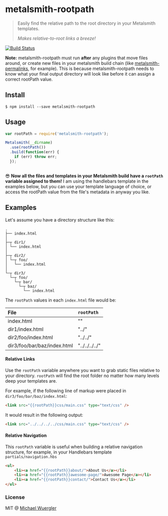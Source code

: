 # metalsmith-rootpath

> Easily find the relative path to the root directory in your Metalsmith templates.
> 
> *Makes relative-to-root links a breeze!*

[![Build Status](https://travis-ci.org/radiovisual/metalsmith-rootpath.svg)](https://travis-ci.org/radiovisual/metalsmith-rootpath)

**Note:** metalsmith-rootpath must run **after** any plugins that move files around, or create new files in your
metalsmith build chain (like [metalsmith-permalinks](https://github.com/segmentio/metalsmith-permalinks), for example).
This is because metalsmith-rootpath needs to know what your final output directory will look like before it can assign
a correct rootPath value. 


## Install

```
$ npm install --save metalsmith-rootpath
```


## Usage

```js
var rootPath = require('metalsmith-rootpath');

Metalsmith(__dirname)
  .use(rootPath())
  .build(function(err) {
    if (err) throw err;
  });
  
```

:sunglasses: **Now all the files and templates in your Metalsmith build have a `rootPath` variable assigned to them!**
I am using the handlebars template in the examples below, but you can use your template language of choice, or access
the rootPath value from the file's metadata in anyway you like.


## Examples

Let's assume you have a directory structure like this:

    .
    ├── index.html
    │
    ├─┬ dir1/
    │ └── index.html
    │  
    ├─┬ dir2/ 
    │ └─┬ foo/
    │   └── index.html
    │
    └─┬ dir3/ 
      └─┬ foo/
        └─┬ bar/
          └─┬ baz/
            └── index.html



The `rootPath` values in each `index.html` file would be:

| File                               | `rootPath`        |
| :----------------------------------|:------------------|
| index.html                         | ""                | 
| dir1/index.html                    | "../"             |
| dir2/foo/index.html                | "../../"          |   
| dir3/foo/bar/baz/index.html        | "../../../../"    | 


#### Relative Links  

Use the `rootPath` variable anywhere you want to grab static files relative to your directory. `rootPath` will 
find the root folder no matter how many levels deep your templates are.

For example, if the following line of markup were placed in `dir3/foo/bar/baz/index.html`:
```html
<link src="{{rootPath}}css/main.css" type="text/css" />
```

It would result in the following output:
```html
<link src="../../../../css/main.css" type="text/css" />
```


#### Relative Navigation  

This `rootPath` variable is useful when building a relative navigation structure, for example, in your Handlebars 
template `partials/navigation.hbs`

```html
<ul>
    <li><a href="{{rootPath}}about/">About Us</a></li>
    <li><a href="{{rootPath}}awesome-page/">Awesome Page</a></li>
    <li><a href="{{rootPath}}contact/">Contact Us</a></li>
</ul>
```


### License  

MIT @ [Michael Wuergler](http://www.numetriclabs.com)


